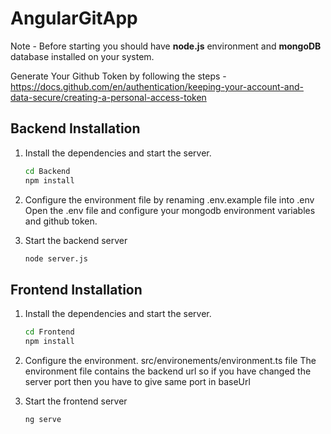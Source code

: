 # AngularGitApp

Note - Before starting you should have **node.js** environment and **mongoDB** database installed on your system.

Generate Your Github Token by following the steps -  
https://docs.github.com/en/authentication/keeping-your-account-and-data-secure/creating-a-personal-access-token

## Backend Installation
1. Install the dependencies and start the server.

    ```sh
    cd Backend
    npm install
    ```
2. Configure the environment file by renaming 
.env.example file into .env
Open the .env file and configure your mongodb environment variables and github token.

3. Start the backend server
    ```sh
    node server.js
    ```
    
## Frontend Installation
1. Install the dependencies and start the server.

    ```sh
    cd Frontend
    npm install
    ```
2. Configure the environment. src/environements/environment.ts file
    The environment file contains the backend url so if you have changed the server port then you have to give same port in baseUrl 

3. Start the frontend server
    ```sh
    ng serve
    ```
